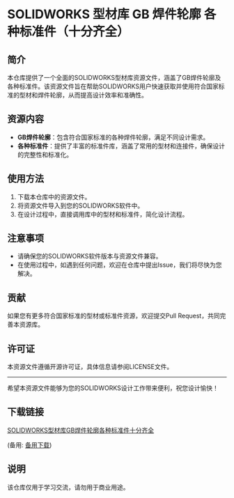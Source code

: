 # SOLIDWORKS 型材库 GB 焊件轮廓 各种标准件（十分齐全）

## 简介
本仓库提供了一个全面的SOLIDWORKS型材库资源文件，涵盖了GB焊件轮廓及各种标准件。该资源文件旨在帮助SOLIDWORKS用户快速获取并使用符合国家标准的型材和焊件轮廓，从而提高设计效率和准确性。

## 资源内容
- **GB焊件轮廓**：包含符合国家标准的各种焊件轮廓，满足不同设计需求。
- **各种标准件**：提供了丰富的标准件库，涵盖了常用的型材和连接件，确保设计的完整性和标准化。

## 使用方法
1. 下载本仓库中的资源文件。
2. 将资源文件导入到您的SOLIDWORKS软件中。
3. 在设计过程中，直接调用库中的型材和标准件，简化设计流程。

## 注意事项
- 请确保您的SOLIDWORKS软件版本与资源文件兼容。
- 在使用过程中，如遇到任何问题，欢迎在仓库中提出Issue，我们将尽快为您解决。

## 贡献
如果您有更多符合国家标准的型材或标准件资源，欢迎提交Pull Request，共同完善本资源库。

## 许可证
本资源文件遵循开源许可证，具体信息请参阅LICENSE文件。

---

希望本资源文件能够为您的SOLIDWORKS设计工作带来便利，祝您设计愉快！

## 下载链接
[SOLIDWORKS型材库GB焊件轮廓各种标准件十分齐全](https://pan.quark.cn/s/6ca9cf55b9bb) 

(备用: [备用下载](https://pan.baidu.com/s/1lmI4AoU902_ONmUjtdy-8Q?pwd=1234))

## 说明

该仓库仅用于学习交流，请勿用于商业用途。
